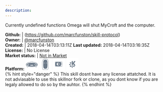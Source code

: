 ```yaml
---
description: 
---
```

Currently undefined functions
Omega will shut MyCroft and the computer.

**Github:** | (https://github.com/marcfunston/skill-protocol)  
**Owner:** | [@marcfunston](https://github.com/marcfunston)  
**Created:** | 2018-04-14T03:13:11Z  **Last updated:** 2018-04-14T03:16:35Z  
**License:** | No License  
**Market status:** | [Not in Market](https://market.mycroft.ai/skill/)  
**Platform:**   ![](.gitbook/assets/mark-1-icon.png)  ![](.gitbook/assets/mark-2-icon.png)  ![](.gitbook/assets/picroft-icon.png)  ![](.gitbook/assets/kde.png)   
{% hint style="danger" %}
This skill dosnt have any license attatched. It is not adviasable to use this skillnor fork or clone, as you dont know if you are legaly allowed to do so by the auhtor.
{% endhint %}
